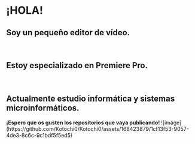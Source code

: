 <h1> ¡HOLA! </h1>

  <h2> Soy un pequeño editor de vídeo. </h2> <br>
  <h2> Estoy especializado en Premiere Pro. </h2> <br>
  <h2> Actualmente estudio informática y sistemas microinformáticos. </h2>
  <b> ¡Espero que os gusten los repositorios que vaya publicando! </b>
![image](https://github.com/Kotochi0/Kotochi0/assets/168423879/1cf13f53-9057-4de3-8c6c-9c1bdf5f5ed5)
